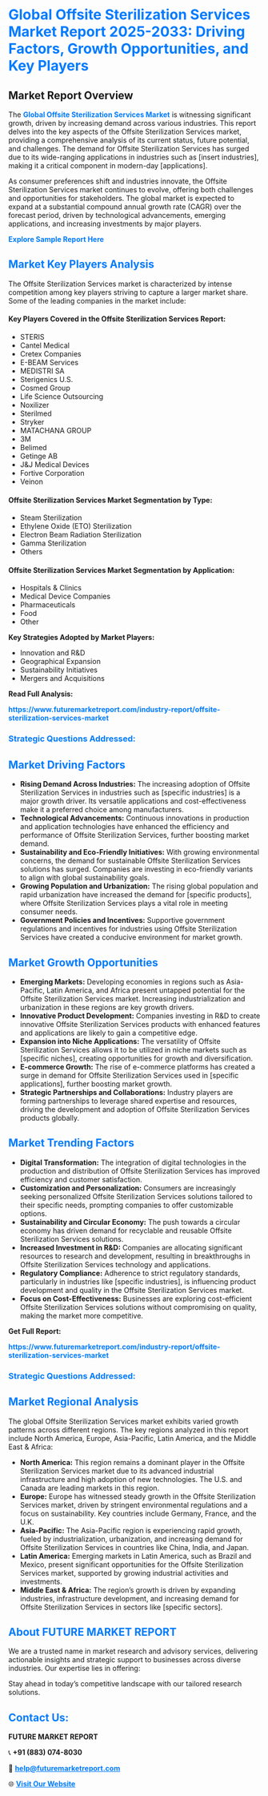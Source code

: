<h1 style="color: #007BFF;">Global Offsite Sterilization Services Market Report 2025-2033: Driving Factors, Growth Opportunities, and Key Players</h1>

<section id="overview">
<h2>Market Report Overview</h2>
<p>The <a href="https://www.futuremarketreport.com/industry-report/offsite-sterilization-services-market" style="color: #007BFF; text-decoration: none;"><strong>Global Offsite Sterilization Services Market</strong></a> is witnessing significant growth, driven by increasing demand across various industries. This report delves into the key aspects of the Offsite Sterilization Services market, providing a comprehensive analysis of its current status, future potential, and challenges. The demand for Offsite Sterilization Services has surged due to its wide-ranging applications in industries such as [insert industries], making it a critical component in modern-day [applications].</p>
<p>As consumer preferences shift and industries innovate, the Offsite Sterilization Services market continues to evolve, offering both challenges and opportunities for stakeholders. The global market is expected to expand at a substantial compound annual growth rate (CAGR) over the forecast period, driven by technological advancements, emerging applications, and increasing investments by major players.</p>
</section>

<section id="overview">
<p><a href="https://www.futuremarketreport.com/request-sample/reportId=53377" style="color: #007BFF; text-decoration: none;"><strong>Explore Sample Report Here</strong></a></p>
</section>

<section id="key-players">
<h2 style="color: #007BFF;">Market Key Players Analysis</h2>
<p>The Offsite Sterilization Services market is characterized by intense competition among key players striving to capture a larger market share. Some of the leading companies in the market include:</p>
<h4>Key Players Covered in the Offsite Sterilization Services Report:</h4>
<ul><li>STERIS</li><li>Cantel Medical</li><li>Cretex Companies</li><li>E-BEAM Services</li><li>MEDISTRI SA</li><li>Sterigenics U.S.</li><li>Cosmed Group</li><li>Life Science Outsourcing</li><li>Noxilizer</li><li>Sterilmed</li><li>Stryker</li><li>MATACHANA GROUP</li><li>3M</li><li>Belimed</li><li>Getinge AB</li><li>J&amp;J Medical Devices</li><li>Fortive Corporation</li><li>Veinon</li></ul>
<h4>Offsite Sterilization Services Market Segmentation by Type:</h4>
<ul><li>Steam Sterilization</li><li>Ethylene Oxide (ETO) Sterilization</li><li>Electron Beam Radiation Sterilization</li><li>Gamma Sterilization</li><li>Others</li></ul>

<h4>Offsite Sterilization Services Market Segmentation by Application:</h4>
<ul><li>Hospitals &amp; Clinics</li><li>Medical Device Companies</li><li>Pharmaceuticals</li><li>Food</li><li>Other</li></ul>
<p><strong>Key Strategies Adopted by Market Players:</strong></p>
<ul>
<li>Innovation and R&D</li>
<li>Geographical Expansion</li>
<li>Sustainability Initiatives</li>
<li>Mergers and Acquisitions</li>
</ul>
</section>

<section>
<p><strong>Read Full Analysis: </strong></p><a href="https://www.futuremarketreport.com/industry-report/offsite-sterilization-services-market" style="color: #007BFF; text-decoration: none;"><strong>https://www.futuremarketreport.com/industry-report/offsite-sterilization-services-market</strong></a>
<h3 style="color: #007BFF;">Strategic Questions Addressed:</h3>
</section>

<section id="driving-factors">
<h2 style="color: #007BFF;">Market Driving Factors</h2>
<ul>
<li><strong>Rising Demand Across Industries:</strong> The increasing adoption of Offsite Sterilization Services in industries such as [specific industries] is a major growth driver. Its versatile applications and cost-effectiveness make it a preferred choice among manufacturers.</li>
<li><strong>Technological Advancements:</strong> Continuous innovations in production and application technologies have enhanced the efficiency and performance of Offsite Sterilization Services, further boosting market demand.</li>
<li><strong>Sustainability and Eco-Friendly Initiatives:</strong> With growing environmental concerns, the demand for sustainable Offsite Sterilization Services solutions has surged. Companies are investing in eco-friendly variants to align with global sustainability goals.</li>
<li><strong>Growing Population and Urbanization:</strong> The rising global population and rapid urbanization have increased the demand for [specific products], where Offsite Sterilization Services plays a vital role in meeting consumer needs.</li>
<li><strong>Government Policies and Incentives:</strong> Supportive government regulations and incentives for industries using Offsite Sterilization Services have created a conducive environment for market growth.</li>
</ul>
</section>

<section id="growth-opportunities">
<h2 style="color: #007BFF;">Market Growth Opportunities</h2>
<ul>
<li><strong>Emerging Markets:</strong> Developing economies in regions such as Asia-Pacific, Latin America, and Africa present untapped potential for the Offsite Sterilization Services market. Increasing industrialization and urbanization in these regions are key growth drivers.</li>
<li><strong>Innovative Product Development:</strong> Companies investing in R&D to create innovative Offsite Sterilization Services products with enhanced features and applications are likely to gain a competitive edge.</li>
<li><strong>Expansion into Niche Applications:</strong> The versatility of Offsite Sterilization Services allows it to be utilized in niche markets such as [specific niches], creating opportunities for growth and diversification.</li>
<li><strong>E-commerce Growth:</strong> The rise of e-commerce platforms has created a surge in demand for Offsite Sterilization Services used in [specific applications], further boosting market growth.</li>
<li><strong>Strategic Partnerships and Collaborations:</strong> Industry players are forming partnerships to leverage shared expertise and resources, driving the development and adoption of Offsite Sterilization Services products globally.</li>
</ul>
</section>

<section id="trending-factors">
<h2 style="color: #007BFF;">Market Trending Factors</h2>
<ul>
<li><strong>Digital Transformation:</strong> The integration of digital technologies in the production and distribution of Offsite Sterilization Services has improved efficiency and customer satisfaction.</li>
<li><strong>Customization and Personalization:</strong> Consumers are increasingly seeking personalized Offsite Sterilization Services solutions tailored to their specific needs, prompting companies to offer customizable options.</li>
<li><strong>Sustainability and Circular Economy:</strong> The push towards a circular economy has driven demand for recyclable and reusable Offsite Sterilization Services solutions.</li>
<li><strong>Increased Investment in R&D:</strong> Companies are allocating significant resources to research and development, resulting in breakthroughs in Offsite Sterilization Services technology and applications.</li>
<li><strong>Regulatory Compliance:</strong> Adherence to strict regulatory standards, particularly in industries like [specific industries], is influencing product development and quality in the Offsite Sterilization Services market.</li>
<li><strong>Focus on Cost-Effectiveness:</strong> Businesses are exploring cost-efficient Offsite Sterilization Services solutions without compromising on quality, making the market more competitive.</li>
</ul>
</section>

<section>
<p><strong>Get Full Report: </strong></p><a href="https://www.futuremarketreport.com/industry-report/offsite-sterilization-services-market" style="color: #007BFF; text-decoration: none;"><strong>https://www.futuremarketreport.com/industry-report/offsite-sterilization-services-market</strong></a>
<h3 style="color: #007BFF;">Strategic Questions Addressed:</h3>
</section>


<section id="regional-analysis">
<h2 style="color: #007BFF;">Market Regional Analysis</h2>
<p>The global Offsite Sterilization Services market exhibits varied growth patterns across different regions. The key regions analyzed in this report include North America, Europe, Asia-Pacific, Latin America, and the Middle East & Africa:</p>
<ul>
<li><strong>North America:</strong> This region remains a dominant player in the Offsite Sterilization Services market due to its advanced industrial infrastructure and high adoption of new technologies. The U.S. and Canada are leading markets in this region.</li>
<li><strong>Europe:</strong> Europe has witnessed steady growth in the Offsite Sterilization Services market, driven by stringent environmental regulations and a focus on sustainability. Key countries include Germany, France, and the U.K.</li>
<li><strong>Asia-Pacific:</strong> The Asia-Pacific region is experiencing rapid growth, fueled by industrialization, urbanization, and increasing demand for Offsite Sterilization Services in countries like China, India, and Japan.</li>
<li><strong>Latin America:</strong> Emerging markets in Latin America, such as Brazil and Mexico, present significant opportunities for the Offsite Sterilization Services market, supported by growing industrial activities and investments.</li>
<li><strong>Middle East & Africa:</strong> The region’s growth is driven by expanding industries, infrastructure development, and increasing demand for Offsite Sterilization Services in sectors like [specific sectors].</li>
</ul>
</section>

<footer>
<h2 style="color: #007BFF;">About FUTURE MARKET REPORT</h2>
<p>We are a trusted name in market research and advisory services, delivering actionable insights and strategic support to businesses across diverse industries. Our expertise lies in offering:</p>

<p>Stay ahead in today’s competitive landscape with our tailored research solutions.</p>

<h2 style="color: #007BFF;">Contact Us:</h2>
<p><strong>FUTURE MARKET REPORT</strong></p>
<p>📞 <strong>+91 (883) 074-8030</strong></p>
<p>📧 <strong><a href="mailto:help@futuremarketreport.com" style="color: #007BFF;">help@futuremarketreport.com</a></strong></p>
<p>🌐 <strong><a href="https://www.futuremarketreport.com/" style="color: #007BFF;">Visit Our Website</a></strong></p>
</footer>